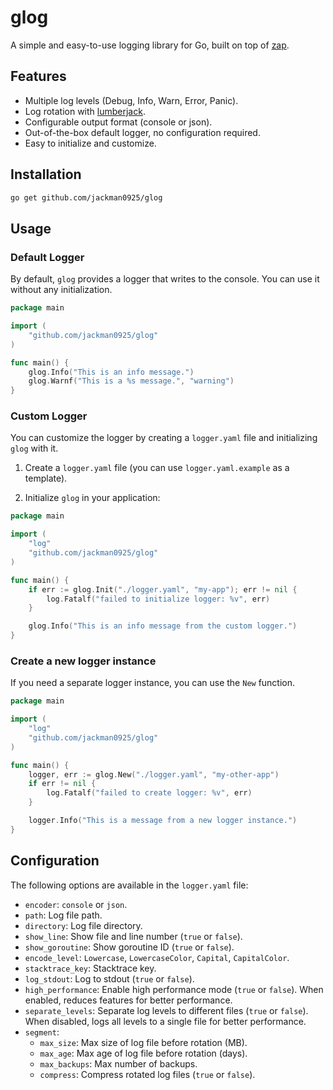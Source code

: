 # glog

A simple and easy-to-use logging library for Go, built on top of [zap](https://github.com/uber-go/zap).

## Features

*   Multiple log levels (Debug, Info, Warn, Error, Panic).
*   Log rotation with [lumberjack](https://github.com/natefinch/lumberjack).
*   Configurable output format (console or json).
*   Out-of-the-box default logger, no configuration required.
*   Easy to initialize and customize.

## Installation

```bash
go get github.com/jackman0925/glog
```

## Usage

### Default Logger

By default, `glog` provides a logger that writes to the console. You can use it without any initialization.

```go
package main

import (
	"github.com/jackman0925/glog"
)

func main() {
	glog.Info("This is an info message.")
	glog.Warnf("This is a %s message.", "warning")
}
```

### Custom Logger

You can customize the logger by creating a `logger.yaml` file and initializing `glog` with it.

1.  Create a `logger.yaml` file (you can use `logger.yaml.example` as a template).

2.  Initialize `glog` in your application:

```go
package main

import (
	"log"
	"github.com/jackman0925/glog"
)

func main() {
	if err := glog.Init("./logger.yaml", "my-app"); err != nil {
		log.Fatalf("failed to initialize logger: %v", err)
	}

	glog.Info("This is an info message from the custom logger.")
}
```

### Create a new logger instance

If you need a separate logger instance, you can use the `New` function.

```go
package main

import (
	"log"
	"github.com/jackman0925/glog"
)

func main() {
	logger, err := glog.New("./logger.yaml", "my-other-app")
	if err != nil {
		log.Fatalf("failed to create logger: %v", err)
	}

	logger.Info("This is a message from a new logger instance.")
}

```

## Configuration

The following options are available in the `logger.yaml` file:

*   `encoder`: `console` or `json`.
*   `path`: Log file path.
*   `directory`: Log file directory.
*   `show_line`: Show file and line number (`true` or `false`).
*   `show_goroutine`: Show goroutine ID (`true` or `false`).
*   `encode_level`: `Lowercase`, `LowercaseColor`, `Capital`, `CapitalColor`.
*   `stacktrace_key`: Stacktrace key.
*   `log_stdout`: Log to stdout (`true` or `false`).
*   `high_performance`: Enable high performance mode (`true` or `false`). When enabled, reduces features for better performance.
*   `separate_levels`: Separate log levels to different files (`true` or `false`). When disabled, logs all levels to a single file for better performance.
*   `segment`:
    *   `max_size`: Max size of log file before rotation (MB).
    *   `max_age`: Max age of log file before rotation (days).
    *   `max_backups`: Max number of backups.
    *   `compress`: Compress rotated log files (`true` or `false`).